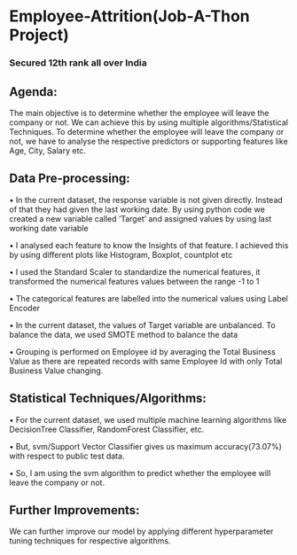 # Employee-Attrition(Job-A-Thon Project)
  ### Secured 12th rank all over India
  
## Agenda:
The main objective is to determine whether the employee will leave the company or not. We can achieve this by using multiple algorithms/Statistical Techniques.
To determine whether the employee will leave the company or not, we have to analyse the respective predictors or supporting features like Age, City, Salary etc.

## Data Pre-processing:
•	In the current dataset, the response variable is not given directly. Instead of that they had given the last working date. By using python code we created a new variable called   ‘Target’ and assigned values by using last working date variable

•	I analysed each feature to know the Insights of that feature. I achieved this by using different plots like Histogram, Boxplot, countplot etc

•	I used the Standard Scaler to standardize the numerical features, it transformed the numerical features values between the range -1 to 1

•	The categorical features are labelled into the numerical values using Label Encoder

•	In the current dataset, the values of Target variable are unbalanced. To balance the data, we used SMOTE method to balance the data

•	Grouping is performed on Employee id by averaging the Total Business Value as there are repeated records with same Employee Id with only Total Business Value changing.

## Statistical Techniques/Algorithms:
•	For the current dataset, we used multiple machine learning algorithms like DecisionTree Classifier, RandomForest Classifier, etc.

•	But, svm/Support Vector Classifier gives us maximum accuracy(73.07%) with respect to public test data.

•	So, I am using the svm algorithm to predict whether the employee will leave the company or not.

## Further Improvements: 
We can further improve our model by applying different hyperparameter tuning techniques for respective algorithms.


